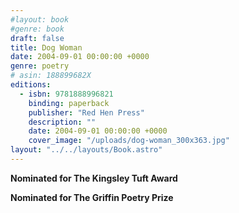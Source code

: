 ```yaml
---
#layout: book
#genre: book
draft: false
title: Dog Woman
date: 2004-09-01 00:00:00 +0000
genre: poetry
# asin: 188899682X
editions:
  - isbn: 9781888996821
    binding: paperback
    publisher: "Red Hen Press"
    description: ""
    date: 2004-09-01 00:00:00 +0000
    cover_image: "/uploads/dog-woman_300x363.jpg"
layout: "../../layouts/Book.astro"
---
```


**Nominated for The Kingsley Tuft Award**

**Nominated for The Griffin Poetry Prize**
